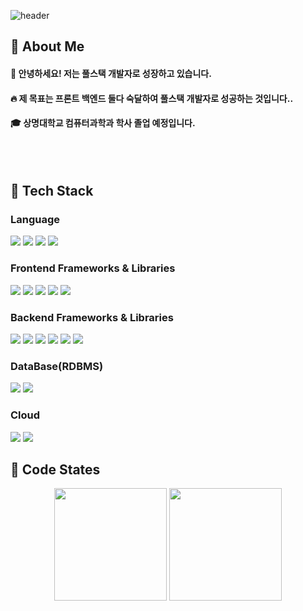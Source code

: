 ![header](https://capsule-render.vercel.app/api?type=waving&color=gradient&height=300&section=header&text=Baek%20Hyeon%20Bin)

<div>
  <!--Body-->
  
  ## 👀 About Me
  #### :raising_hand: 안녕하세요! 저는 풀스택 개발자로 성장하고 있습니다.<br/>
  #### :fire: 제 목표는 프론트 백엔드 둘다 숙달하여 풀스택 개발자로 성공하는 것입니다..<br/>
  #### :mortar_board: 상명대학교 컴퓨터과학과 학사 졸업 예정입니다.
  <br/>
  <br/>

  ## 🧱 Tech Stack
  ### Language
  <!--Java-->
  <img src="https://img.shields.io/badge/openjdk-%23EA2D2E?style=flat-square&logo=openjdk&logoColor=white"/>
  <!--JavaScript-->
  <img src="https://img.shields.io/badge/JavaScript-E6CC1A?style=flat-square&logo=JavaScript&logoColor=white"/>
  <!--HTML5-->
  <img src="https://img.shields.io/badge/HTML5-E34F26?style=flat-square&logo=HTML5&logoColor=white"/>
  <!--CSS-->
  <img src="https://img.shields.io/badge/CSS-1572B6?style=flat-square&logo=CSS&logoColor=white"/>
  <br/>

  ### Frontend Frameworks & Libraries
  <!--Vue-->
  <img src="https://img.shields.io/badge/Vue.js-4FC08D?style=flat-square&logo=vue.js&logoColor=white"/>
  <!--Pinia-->
  <img src="https://img.shields.io/badge/Pinia-FFD33D?style=flat-square&logoColor=black"/>
  <!--React-->
  <img src="https://img.shields.io/badge/React-61DAFB?style=flat-square&logo=react&logoColor=black"/>
  <!--Redux-->
  <img src="https://img.shields.io/badge/Redux-764ABC?style=flat-square&logo=redux&logoColor=white"/>
  <!--Axios-->
  <img src="https://img.shields.io/badge/Axios-5A29E4?style=flat-square&logo=axios&logoColor=white"/>
  <br/>

  ### Backend Frameworks & Libraries
  <!--Spring-->
  <img src="https://img.shields.io/badge/Spring-6DB33F?style=flat-square&logo=spring&logoColor=white"/>
  <!--SpringBoot-->
  <img src="https://img.shields.io/badge/Spring_Boot-6DB33F?style=flat-square&logo=springboot&logoColor=white"/>
  <!--SpringSecurity-->
  <img src="https://img.shields.io/badge/Spring_Security-6DB33F?style=flat-square&logo=springsecurity&logoColor=white"/>
  <!--Hibernate-->
  <img src="https://img.shields.io/badge/Hibernate-59666C?style=flat-square&logo=hibernate&logoColor=white"/>
  <!--Gradle-->
  <img src="https://img.shields.io/badge/Gradle-02303A?style=flat-square&logo=gradle&logoColor=white"/>
  <!--Lombok-->
  <img src="https://img.shields.io/badge/Lombok-007900?style=flat-square&logo=lombok&logoColor=white"/>

  ### DataBase(RDBMS)
  <!--MySQL-->
  <img src="https://img.shields.io/badge/MySQL-4479A1?style=flat-square&logo=mysql&logoColor=white"/>
  <!--MongoDB-->
  <img src="https://img.shields.io/badge/MongoDB-47A248?style=flat-square&logo=mongodb&logoColor=white"/>  

  ### Cloud
  <!--Amazon Web Services-->
  <img src="https://img.shields.io/badge/AWS-FF9900?style=flat-square&logo=amazon&logoColor=white"/>
  <!--Google Cloud Platform-->
  <img src="https://img.shields.io/badge/GCP-4285F4?style=flat-square&logo=googlecloud&logoColor=white"/>

  ## 🤔 Code States
  <div align="center">
    <img src="https://github-readme-stats.vercel.app/api?username=WhiteBin-bin&show_icons=true&theme=default" height="180"/>
    <img src="https://github-readme-stats.vercel.app/api/top-langs/?username=WhiteBin-bin&hide=Python,Cython,C,C%2B%2B,Tex,jinja,xslt,powershell,assembly&layout=compact&card_width=300" height="180"/>
  </div>

</div>

